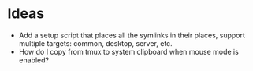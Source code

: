 # Ideas

- Add a setup script that places all the symlinks in their places,
  support multiple targets: common, desktop, server, etc.
- How do I copy from tmux to system clipboard when mouse mode is enabled?
